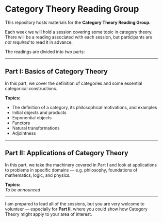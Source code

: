 # Category Theory Reading Group

This repository hosts materials for the **Category Theory Reading Group**.

Each week we will hold a session covering some topic in category theory.  
There will be a reading associated with each session, but participants are *not required* to read it in advance.

The readings are divided into two parts:

---

## Part I: Basics of Category Theory

In this part, we cover the definition of categories and some essential categorical constructions.

**Topics:**
- The definition of a category, its philosophical motivations, and examples  
- Initial objects and products  
- Exponential objects  
- Functors  
- Natural transformations  
- Adjointness  

---

## Part II: Applications of Category Theory

In this part, we take the machinery covered in Part I and look at applications to problems in specific domains — e.g. philosophy, foundations of mathematics, logic, and physics.

**Topics:**  
_To be announced_

---

I am prepared to lead all of the sessions, but you are very welcome to volunteer — especially for **Part II**, where you could show how Category Theory might apply to your area of interest.
